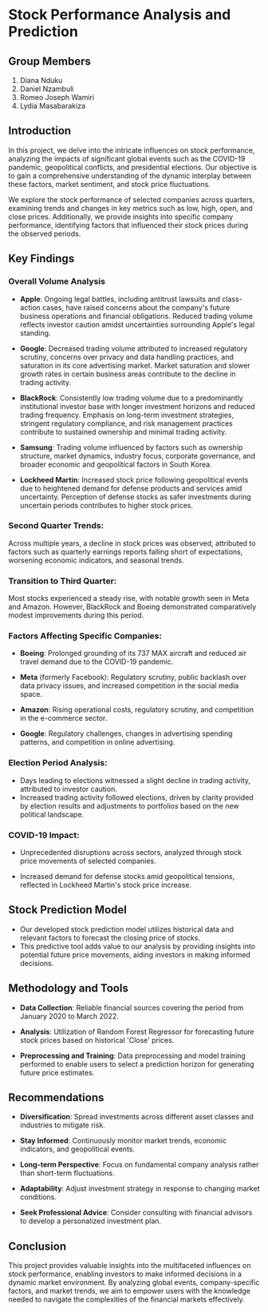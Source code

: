# **Stock Performance Analysis and Prediction**

## **Group Members**

1. Diana Nduku
2. Daniel Nzambuli
3. Romeo Joseph Wamiri
4. Lydia Masabarakiza

## **Introduction**

In this project, we delve into the intricate influences on stock performance, analyzing the impacts of significant global events such as the COVID-19 pandemic, geopolitical conflicts, and presidential elections. Our objective is to gain a comprehensive understanding of the dynamic interplay between these factors, market sentiment, and stock price fluctuations.

We explore the stock performance of selected companies across quarters, examining trends and changes in key metrics such as low, high, open, and close prices. Additionally, we provide insights into specific company performance, identifying factors that influenced their stock prices during the observed periods.

## **Key Findings**

### Overall Volume Analysis

- **Apple**:
Ongoing legal battles, including antitrust lawsuits and class-action cases, have raised concerns about the company's future business operations and financial obligations.
Reduced trading volume reflects investor caution amidst uncertainties surrounding Apple's legal standing.

- **Google**:
Decreased trading volume attributed to increased regulatory scrutiny, concerns over privacy and data handling practices, and saturation in its core advertising market.
Market saturation and slower growth rates in certain business areas contribute to the decline in trading activity.

- **BlackRock**:
Consistently low trading volume due to a predominantly institutional investor base with longer investment horizons and reduced trading frequency.
Emphasis on long-term investment strategies, stringent regulatory compliance, and risk management practices contribute to sustained ownership and minimal trading activity.

- **Samsung**:
Trading volume influenced by factors such as ownership structure, market dynamics, industry focus, corporate governance, and broader economic and geopolitical factors in South Korea.

- **Lockheed Martin**:
Increased stock price following geopolitical events due to heightened demand for defense products and services amid uncertainty.
Perception of defense stocks as safer investments during uncertain periods contributes to higher stock prices.

### **Second Quarter Trends**:
Across multiple years, a decline in stock prices was observed, attributed to factors such as quarterly earnings reports falling short of expectations, worsening economic indicators, and seasonal trends.

### **Transition to Third Quarter**:
Most stocks experienced a steady rise, with notable growth seen in Meta and Amazon. However, BlackRock and Boeing demonstrated comparatively modest improvements during this period.

### **Factors Affecting Specific Companies**:

- **Boeing**: Prolonged grounding of its 737 MAX aircraft and reduced air travel demand due to the COVID-19 pandemic.

- **Meta** (formerly Facebook): Regulatory scrutiny, public backlash over data privacy issues, and increased competition in the social media space.

- **Amazon**: Rising operational costs, regulatory scrutiny, and competition in the e-commerce sector.

- **Google**: Regulatory challenges, changes in advertising spending patterns, and competition in online advertising.

### **Election Period Analysis**:

- Days leading to elections witnessed a slight decline in trading activity, attributed to investor caution.
- Increased trading activity followed elections, driven by clarity provided by election results and adjustments to portfolios based on the new political landscape.

### **COVID-19 Impact**:
- Unprecedented disruptions across sectors, analyzed through stock price movements of selected companies.

- Increased demand for defense stocks amid geopolitical tensions, reflected in Lockheed Martin's stock price increase.


## **Stock Prediction Model**
- Our developed stock prediction model utilizes historical data and relevant factors to forecast the closing price of stocks.
- This predictive tool adds value to our analysis by providing insights into potential future price movements, aiding investors in making informed decisions.

## **Methodology and Tools**
- **Data Collection**: Reliable financial sources covering the period from January 2020 to March 2022.

- **Analysis**: Utilization of Random Forest Regressor for forecasting future stock prices based on historical 'Close' prices.

- **Preprocessing and Training**: Data preprocessing and model training performed to enable users to select a prediction horizon for generating future price estimates.

## **Recommendations**
- **Diversification**: Spread investments across different asset classes and industries to mitigate risk.

- **Stay Informed**: Continuously monitor market trends, economic indicators, and geopolitical events.

- **Long-term Perspective**: Focus on fundamental company analysis rather than short-term fluctuations.

- **Adaptability**: Adjust investment strategy in response to changing market conditions.

- **Seek Professional Advice**: Consider consulting with financial advisors to develop a personalized investment plan.

## **Conclusion**
This project provides valuable insights into the multifaceted influences on stock performance, enabling investors to make informed decisions in a dynamic market environment. By analyzing global events, company-specific factors, and market trends, we aim to empower users with the knowledge needed to navigate the complexities of the financial markets effectively.
